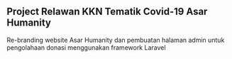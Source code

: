 ## Project Relawan KKN Tematik Covid-19 Asar Humanity  
  
Re-branding website Asar Humanity dan pembuatan halaman admin untuk pengolahaan donasi menggunakan framework Laravel
